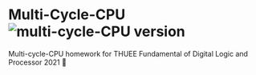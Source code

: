 # Multi-Cycle-CPU ![multi-cycle-CPU version](https://img.shields.io/github/license/bryantsuen/multi-cycle-CPU)
Multi-cycle-CPU homework for THUEE Fundamental of Digital Logic and Processor 2021 🐖